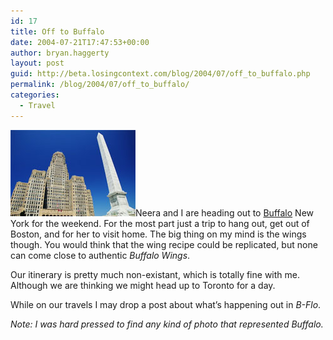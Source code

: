 ```yaml
---
id: 17
title: Off to Buffalo
date: 2004-07-21T17:47:53+00:00
author: bryan.haggerty
layout: post
guid: http://beta.losingcontext.com/blog/2004/07/off_to_buffalo.php
permalink: /blog/2004/07/off_to_buffalo/
categories:
  - Travel
---
```

<img alt="A poor representation of Buffalo" src="/blog/wp-content/uploads/legacy/buffalo.jpg" width="200" height="138" border="0" class="image-right" />Neera and I are heading out to [Buffalo](http://www.ci.buffalo.ny.us/ "Learn more about Buffalo") New York for the weekend. For the most part just a trip to hang out, get out of Boston, and for her to visit home. The big thing on my mind is the wings though. You would think that the wing recipe could be replicated, but none can come close to authentic _Buffalo Wings_.

Our itinerary is pretty much non-existant, which is totally fine with me. Although we are thinking we might head up to Toronto for a day.

While on our travels I may drop a post about what&#8217;s happening out in _B-Flo_.

_Note: I was hard pressed to find any kind of photo that represented Buffalo._